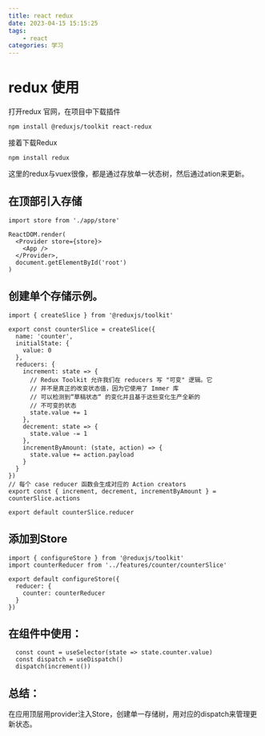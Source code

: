 ```yaml
---
title: react redux
date: 2023-04-15 15:15:25
tags:
    - react
categories: 学习
---
```

# redux 使用


打开redux 官网，在项目中下载插件
```
npm install @reduxjs/toolkit react-redux
```
<!-- more -->

接着下载Redux
```
npm install redux
```

这里的redux与vuex很像，都是通过存放单一状态树，然后通过ation来更新。

## 在顶部引入存储

```
import store from './app/store'

ReactDOM.render(
  <Provider store={store}>
    <App />
  </Provider>,
  document.getElementById('root')
)

```
## 创建单个存储示例。
```
import { createSlice } from '@reduxjs/toolkit'

export const counterSlice = createSlice({
  name: 'counter',
  initialState: {
    value: 0
  },
  reducers: {
    increment: state => {
      // Redux Toolkit 允许我们在 reducers 写 "可变" 逻辑。它
      // 并不是真正的改变状态值，因为它使用了 Immer 库
      // 可以检测到“草稿状态“ 的变化并且基于这些变化生产全新的
      // 不可变的状态
      state.value += 1
    },
    decrement: state => {
      state.value -= 1
    },
    incrementByAmount: (state, action) => {
      state.value += action.payload
    }
  }
})
// 每个 case reducer 函数会生成对应的 Action creators
export const { increment, decrement, incrementByAmount } = counterSlice.actions

export default counterSlice.reducer
```

## 添加到Store
```
import { configureStore } from '@reduxjs/toolkit'
import counterReducer from '../features/counter/counterSlice'

export default configureStore({
  reducer: {
    counter: counterReducer
  }
})
```

## 在组件中使用：

```
  const count = useSelector(state => state.counter.value)
  const dispatch = useDispatch()
  dispatch(increment())
```

## 总结：

在应用顶层用provider注入Store，创建单一存储树，用对应的dispatch来管理更新状态。